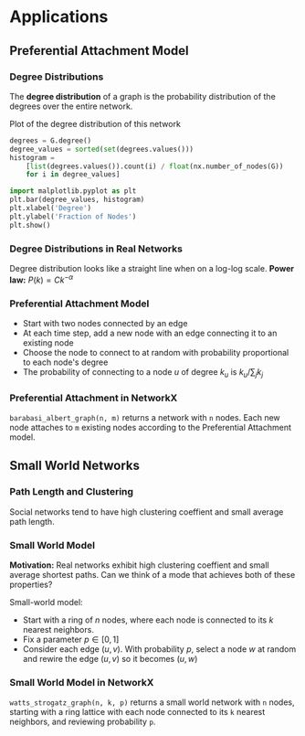 # Applications
## Preferential Attachment Model
### Degree Distributions
The **degree distribution** of a graph is the probability distribution of the degrees over the entire network.

Plot of the degree distribution of this network
```python
degrees = G.degree()
degree_values = sorted(set(degrees.values()))
histogram = 
    [list(degrees.values()).count(i) / float(nx.number_of_nodes(G)) 
    for i in degree_values]

import malplotlib.pyplot as plt
plt.bar(degree_values, histogram)
plt.xlabel('Degree')
plt.ylabel('Fraction of Nodes')
plt.show()
```

### Degree Distributions in Real Networks
Degree distribution looks like a straight line when on a log-log scale. 
**Power law:** $P(k) = Ck^{-\alpha}$

### Preferential Attachment Model
- Start with two nodes connected by an edge
- At each time step, add a new node with an edge connecting it to an existing node
- Choose the node to connect to at random with probability proportional to each node's degree
- The probability of connecting to a node $u$ of degree $k_u$ is $k_u/\sum_jk_j$

### Preferential Attachment in NetworkX
`barabasi_albert_graph(n, m)` returns a network with `n` nodes. Each new node attaches to `m` existing nodes according to the Preferential Attachment model.

## Small World Networks
### Path Length and Clustering
Social networks tend to have high clustering coeffient and small average path length.

### Small World Model
**Motivation:** Real networks exhibit high clustering coeffient and small average shortest paths. Can we think of a mode that achieves both of these properties?

Small-world model:
- Start with a ring of $n$ nodes, where each node is connected to its $k$ nearest neighbors.
- Fix a parameter $p\in[0,1]$
- Consider each edge $(u,v)$. With probability $p$, select a node $w$ at random and rewire the edge $(u,v)$ so it becomes $(u,w)$

### Small World Model in NetworkX
`watts_strogatz_graph(n, k, p)` returns a small world network with `n` nodes, starting with a ring lattice with each node connected to its `k` nearest neighbors, and reviewing probability `p`.

